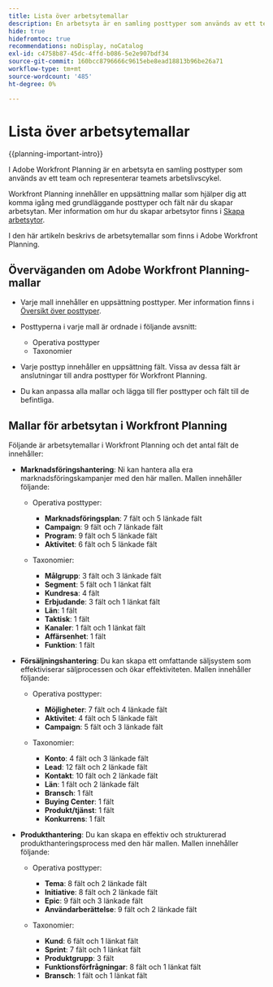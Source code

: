 ```yaml
---
title: Lista över arbetsytemallar
description: En arbetsyta är en samling posttyper som används av ett team och representerar teamets arbetslivscykel. Adobe Workfront Planning innehåller en uppsättning mallar som hjälper dig att komma igång med grundläggande posttyper och fält när du skapar arbetsytan.
hide: true
hidefromtoc: true
recommendations: noDisplay, noCatalog
exl-id: c4758b87-45dc-4ffd-b086-5e2e907bdf34
source-git-commit: 160bcc8796666c9615ebe8ead18813b96be26a71
workflow-type: tm+mt
source-wordcount: '485'
ht-degree: 0%

---
```


<!--update the metadata with real information when making this available in TOC and in the left nav:
---
title: List of available workspace templates
description: You can use templates to create workspaces. This article provides a list of available workspace templates
hidefromtoc: yes
hide: yes
author: Alina
feature: Work Management
role: User
---

-->

# Lista över arbetsytemallar

{{planning-important-intro}}

I Adobe Workfront Planning är en arbetsyta en samling posttyper som används av ett team och representerar teamets arbetslivscykel.

Workfront Planning innehåller en uppsättning mallar som hjälper dig att komma igång med grundläggande posttyper och fält när du skapar arbetsytan. Mer information om hur du skapar arbetsytor finns i [Skapa arbetsytor](/help/quicksilver/planning/architecture/create-workspaces.md).

I den här artikeln beskrivs de arbetsytemallar som finns i Adobe Workfront Planning.

## Överväganden om Adobe Workfront Planning-mallar

* Varje mall innehåller en uppsättning posttyper. Mer information finns i [Översikt över posttyper](/help/quicksilver/planning/architecture/overview-of-record-types.md).
* Posttyperna i varje mall är ordnade i följande avsnitt:

   * Operativa posttyper
   * Taxonomier
* Varje posttyp innehåller en uppsättning fält. Vissa av dessa fält är anslutningar till andra posttyper för Workfront Planning.
* Du kan anpassa alla mallar och lägga till fler posttyper och fält till de befintliga.

<!-- I modeled this article by the "List of available Blueprints" and that articles does not have an Access area

## Access requirements

You must have the following: 

<table style="table-layout:auto">
 <col>
 </col>
 <col>
 </col>
 <tbody>
  <tr>
   <td role="rowheader"><p>Adobe Workfront plan*</p></td>
   <td>
<p>Any</p>
<!--the above is only for closed beta; when going to GA - activate the following plans:    
<p>Current plan: Prime and Ultimate</p>
<p>Legacy plan: Enterprise</p>->
   </td>
  </tr>
  <tr>
   <td role="rowheader"><p>Adobe Workfront license*</p></td>
   <td>
   <p>Any</p> 
  <p>For more information, see <a href="../../administration-and-setup/add-users/access-levels-and-object-permissions/wf-licenses.md" class="MCXref xref">Adobe Workfront licenses overview</a>.</p> </td>
  </tr>
  <tr>
   <td role="rowheader"><p>Product</p></td>
   <td>
   <p> Adobe Workfront</p> </td>
  </tr>
  <tr>
   <td role="rowheader">Access level*</td>
   <td> <p>Any</p>  
</td>
  </tr>
<tr>
   <td role="rowheader">Layout template</td>
   <td> <p>Your system administrator must add the Planning area in your layout template. </p>  
</td>
  </tr>
 </tbody>
</table>

>[!NOTE]
>
>*If you don't have access, ask your Workfront administrator if they set additional restrictions in your access level. For information on how a Workfront administrator can change your access level, see [Create or modify custom access levels](/help/quicksilver/administration-and-setup/add-users/configure-and-grant-access/create-modify-access-levels.md).

-->

## Mallar för arbetsytan i Workfront Planning

Följande är arbetsytemallar i Workfront Planning och det antal fält de innehåller:

* **Marknadsföringshantering**: Ni kan hantera alla era marknadsföringskampanjer med den här mallen. Mallen innehåller följande:

   * Operativa posttyper:

      * **Marknadsföringsplan**: 7 fält och 5 länkade fält
      * **Campaign**: 9 fält och 7 länkade fält
      * **Program**: 9 fält och 5 länkade fält
      * **Aktivitet**: 6 fält och 5 länkade fält
   * Taxonomier:
      * **Målgrupp**: 3 fält och 3 länkade fält
      * **Segment**: 5 fält och 1 länkat fält
      * **Kundresa**: 4 fält
      * **Erbjudande**: 3 fält och 1 länkat fält
      * **Län**: 1 fält
      * **Taktisk**: 1 fält
      * **Kanaler**: 1 fält och 1 länkat fält
      * **Affärsenhet**: 1 fält
      * **Funktion**: 1 fält

* **Försäljningshantering**: Du kan skapa ett omfattande säljsystem som effektiviserar säljprocessen och ökar effektiviteten. Mallen innehåller följande:

   * Operativa posttyper:

      * **Möjligheter**: 7 fält och 4 länkade fält
      * **Aktivitet**: 4 fält och 5 länkade fält
      * **Campaign**: 5 fält och 3 länkade fält
   * Taxonomier:
      * **Konto**: 4 fält och 3 länkade fält
      * **Lead**: 12 fält och 2 länkade fält
      * **Kontakt**: 10 fält och 2 länkade fält
      * **Län**: 1 fält och 2 länkade fält
      * **Bransch**: 1 fält
      * **Buying Center**: 1 fält
      * **Produkt/tjänst**: 1 fält
      * **Konkurrens**: 1 fält

* **Produkthantering**: Du kan skapa en effektiv och strukturerad produkthanteringsprocess med den här mallen. Mallen innehåller följande:

   * Operativa posttyper:

      * **Tema**: 8 fält och 2 länkade fält
      * **Initiative**: 8 fält och 2 länkade fält
      * **Epic**: 9 fält och 3 länkade fält
      * **Användarberättelse**: 9 fält och 2 länkade fält

   * Taxonomier:

      * **Kund**: 6 fält och 1 länkat fält
      * **Sprint**: 7 fält och 1 länkat fält
      * **Produktgrupp**: 3 fält
      * **Funktionsförfrågningar**: 8 fält och 1 länkat fält
      * **Bransch**: 1 fält och 1 länkat fält
